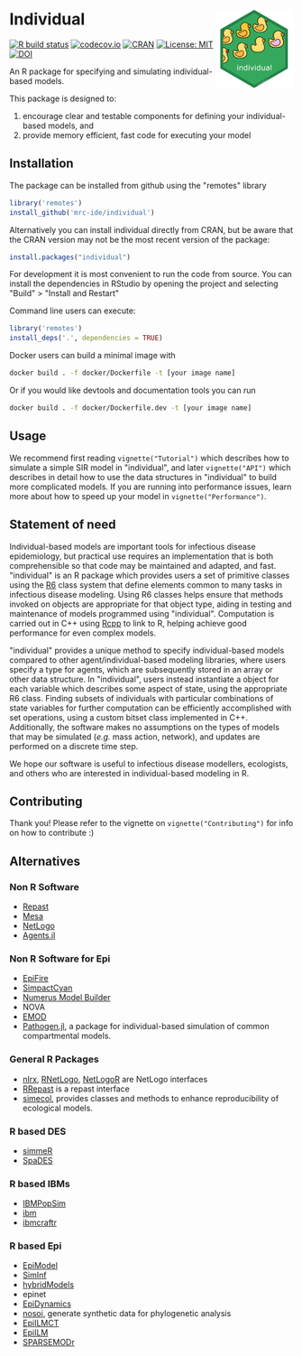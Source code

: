 # Individual <img src='man/figures/logo.png' align="right" style="height:139px !important" />

<!-- badges: start -->
[![R build status](https://github.com/mrc-ide/individual/actions/workflows/R-CMD-check.yaml/badge.svg?branch=dev)](https://github.com/mrc-ide/individual/actions)
[![codecov.io](https://codecov.io/github/mrc-ide/individual/coverage.svg)](https://codecov.io/github/mrc-ide/individual)
[![CRAN](https://www.r-pkg.org/badges/version/individual)](https://cran.r-project.org/package=individual)
[![License: MIT](https://img.shields.io/badge/License-MIT-yellow.svg)](https://opensource.org/licenses/MIT)
[![DOI](https://joss.theoj.org/papers/10.21105/joss.03539/status.svg)](https://doi.org/10.21105/joss.03539)
<!-- badges: end -->

An R package for specifying and simulating individual-based models.

This package is designed to:

  1. encourage clear and testable components for defining your individual-based 
models, and
  2. provide memory efficient, fast code for executing your model

## Installation

The package can be installed from github using the "remotes" library

```R
library('remotes')
install_github('mrc-ide/individual')
```

Alternatively you can install individual directly from CRAN, but be aware that
the CRAN version may not be the most recent version of the package:

```R
install.packages("individual")
```

For development it is most convenient to run the code from source. You can
install the dependencies in RStudio by opening the project and selecting "Build" > "Install and Restart"

Command line users can execute:

```R
library('remotes')
install_deps('.', dependencies = TRUE)
```

Docker users can build a minimal image with

```bash
docker build . -f docker/Dockerfile -t [your image name]
```

Or if you would like devtools and documentation tools you can run

```bash
docker build . -f docker/Dockerfile.dev -t [your image name]
```

## Usage

We recommend first reading `vignette("Tutorial")` which describes
how to simulate a simple SIR model in "individual", and later `vignette("API")`
which describes in detail how to use the data structures in "individual" to
build more complicated models. If you are running into performance issues,
learn more about how to speed up your model in `vignette("Performance")`.

## Statement of need

Individual-based models are important tools for infectious disease epidemiology,
but practical use requires an implementation that is both comprehensible so that
code may be maintained and adapted, and fast. "individual" is an R package which
provides users a set of primitive classes using the [R6](https://github.com/r-lib/R6)
class system that define elements common to many tasks in infectious disease
modeling. Using R6 classes helps ensure that methods invoked on objects are
appropriate for that object type, aiding in testing and maintenance of models
programmed using "individual". Computation is carried out in C++ using 
[Rcpp](https://github.com/RcppCore/Rcpp) to link to R, helping achieve good
performance for even complex models.

"individual" provides a unique method to specify individual-based models compared
to other agent/individual-based modeling libraries, where users specify a type
for agents, which are subsequently stored in an array or other data structure.
In "individual", users instead instantiate a object for each variable which
describes some aspect of state, using the appropriate R6 class. Finding subsets
of individuals with particular combinations of state variables for further
computation can be efficiently accomplished with set operations, using a custom
bitset class implemented in C++. Additionally, the software makes no assumptions
on the types of models that may be simulated (*e.g.* mass action, network),
and updates are performed on a discrete time step.

We hope our software is useful to infectious disease modellers, ecologists, and
others who are interested in individual-based modeling in R.

## Contributing

Thank you! Please refer to the vignette on `vignette("Contributing")` for info on how to
contribute :)

## Alternatives

### Non R Software

 - [Repast](https://github.com/repast)
 - [Mesa](https://github.com/projectmesa/mesa)
 - [NetLogo](https://ccl.northwestern.edu/netlogo/)
 - [Agents.jl](https://github.com/JuliaDynamics/Agents.jl)

### Non R Software for Epi

 - [EpiFire](https://github.com/tjhladish/EpiFire)
 - [SimpactCyan](https://github.com/j0r1/simpactcyan)
 - [Numerus Model Builder](https://www.numerusinc.com)
 - NOVA
 - [EMOD](https://www.idmod.org/tools#emod)
 - [Pathogen.jl](https://github.com/jangevaare/Pathogen.jl), a package for individual-based simulation of common compartmental models.

### General R Packages

 - [nlrx](https://github.com/ropensci/nlrx), [RNetLogo](https://github.com/r-forge/rnetlogo), [NetLogoR](https://github.com/PredictiveEcology/NetLogoR) are NetLogo interfaces
 - [RRepast](https://github.com/antonio-pgarcia/RRepast) is a repast interface
 - [simecol](https://github.com/r-forge/simecol), provides classes and methods to enhance reproducibility of ecological models.

### R based DES

 - [simmeR](https://github.com/r-simmer/simmer)
 - [SpaDES](https://github.com/PredictiveEcology/SpaDES)

### R based IBMs

 - [IBMPopSim](https://github.com/DaphneGiorgi/IBMPopSim)
 - [ibm](https://github.com/roliveros-ramos/ibm)
 - [ibmcraftr](https://github.com/SaiTheinThanTun/ibmcraftr)

### R based Epi

 - [EpiModel](https://github.com/EpiModel/EpiModel)
 - [SimInf](https://github.com/stewid/SimInf)
 - [hybridModels](https://github.com/fernandosm/hybridModels)
 - epinet
 - [EpiDynamics](https://github.com/oswaldosantos/EpiDynamics)
 - [nosoi](https://github.com/slequime/nosoi), generate synthetic data for phylogenetic analysis
 - [EpiILMCT](https://github.com/waleedalmutiry/EpiILMCT)
 - [EpiILM](https://github.com/waleedalmutiry/EpiILM)
 - [SPARSEMODr](https://github.com/cran/SPARSEMODr)

